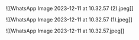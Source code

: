 ![[WhatsApp Image 2023-12-11 at 10.32.57 (2).jpeg]]

![[WhatsApp Image 2023-12-11 at 10.32.57 (1).jpeg]]

![[WhatsApp Image 2023-12-11 at 10.32.57.jpeg]]